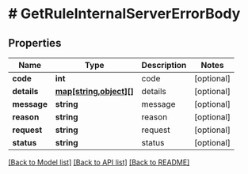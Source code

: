 # # GetRuleInternalServerErrorBody

## Properties

Name | Type | Description | Notes
------------ | ------------- | ------------- | -------------
**code** | **int** | code | [optional] 
**details** | [**map[string,object][]**](map.md) | details | [optional] 
**message** | **string** | message | [optional] 
**reason** | **string** | reason | [optional] 
**request** | **string** | request | [optional] 
**status** | **string** | status | [optional] 

[[Back to Model list]](../../README.md#documentation-for-models) [[Back to API list]](../../README.md#documentation-for-api-endpoints) [[Back to README]](../../README.md)


